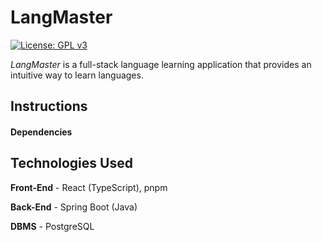 # LangMaster

[![License: GPL v3](https://img.shields.io/badge/License-GPLv3-blue.svg)](https://www.gnu.org/licenses/gpl-3.0)

_LangMaster_ is a full-stack language learning application that provides an intuitive way to learn languages.

## Instructions

#### Dependencies

## Technologies Used

**Front-End** - React (TypeScript), pnpm

**Back-End** - Spring Boot (Java)

**DBMS** - PostgreSQL
